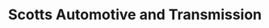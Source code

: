 ---
title: "Scotts Automotive and Transmission"
url: /forney/scotts-automotive-and-transmission/
shop: car repair
---